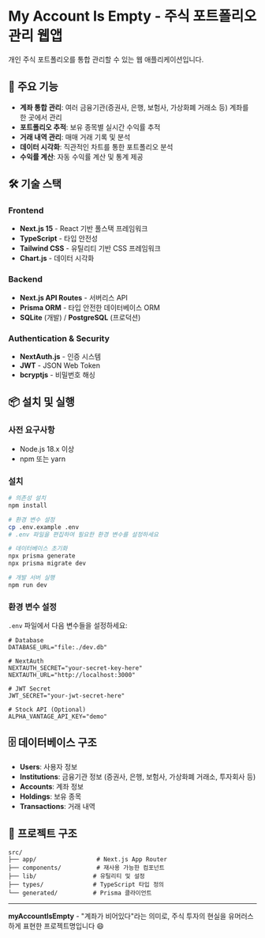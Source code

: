 #  My Account Is Empty - 주식 포트폴리오 관리 웹앱

개인 주식 포트폴리오를 통합 관리할 수 있는 웹 애플리케이션입니다.

## 🚀 주요 기능

- **계좌 통합 관리**: 여러 금융기관(증권사, 은행, 보험사, 가상화폐 거래소 등) 계좌를 한 곳에서 관리
- **포트폴리오 추적**: 보유 종목별 실시간 수익률 추적
- **거래 내역 관리**: 매매 거래 기록 및 분석
- **데이터 시각화**: 직관적인 차트를 통한 포트폴리오 분석
- **수익률 계산**: 자동 수익률 계산 및 통계 제공

## 🛠️ 기술 스택

### Frontend
- **Next.js 15** - React 기반 풀스택 프레임워크
- **TypeScript** - 타입 안전성
- **Tailwind CSS** - 유틸리티 기반 CSS 프레임워크
- **Chart.js** - 데이터 시각화

### Backend
- **Next.js API Routes** - 서버리스 API
- **Prisma ORM** - 타입 안전한 데이터베이스 ORM
- **SQLite** (개발) / **PostgreSQL** (프로덕션)

### Authentication & Security
- **NextAuth.js** - 인증 시스템
- **JWT** - JSON Web Token
- **bcryptjs** - 비밀번호 해싱

## 📦 설치 및 실행

### 사전 요구사항
- Node.js 18.x 이상
- npm 또는 yarn

### 설치
```bash
# 의존성 설치
npm install

# 환경 변수 설정
cp .env.example .env
# .env 파일을 편집하여 필요한 환경 변수를 설정하세요

# 데이터베이스 초기화
npx prisma generate
npx prisma migrate dev

# 개발 서버 실행
npm run dev
```

### 환경 변수 설정
`.env` 파일에서 다음 변수들을 설정하세요:

```env
# Database
DATABASE_URL="file:./dev.db"

# NextAuth
NEXTAUTH_SECRET="your-secret-key-here"
NEXTAUTH_URL="http://localhost:3000"

# JWT Secret
JWT_SECRET="your-jwt-secret-here"

# Stock API (Optional)
ALPHA_VANTAGE_API_KEY="demo"
```

## 🗄️ 데이터베이스 구조

- **Users**: 사용자 정보
- **Institutions**: 금융기관 정보 (증권사, 은행, 보험사, 가상화폐 거래소, 투자회사 등)
- **Accounts**: 계좌 정보
- **Holdings**: 보유 종목
- **Transactions**: 거래 내역

## 📁 프로젝트 구조

```
src/
├── app/                 # Next.js App Router
├── components/          # 재사용 가능한 컴포넌트
├── lib/                # 유틸리티 및 설정
├── types/              # TypeScript 타입 정의
└── generated/          # Prisma 클라이언트
```

---

**myAccountIsEmpty** - "계좌가 비어있다"라는 의미로, 주식 투자의 현실을 유머러스하게 표현한 프로젝트명입니다 😄
